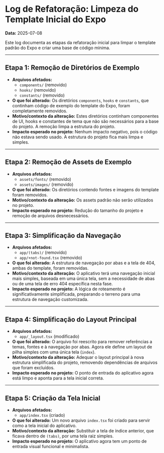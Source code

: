 # Log de Refatoração: Limpeza do Template Inicial do Expo

**Data:** 2025-07-08

Este log documenta as etapas da refatoração inicial para limpar o template padrão do Expo e criar uma base de código mínima.

---

## Etapa 1: Remoção de Diretórios de Exemplo

*   **Arquivos afetados:**
    *   `components/` (removido)
    *   `hooks/` (removido)
    *   `constants/` (removido)
*   **O que foi alterado:** Os diretórios `components`, `hooks` e `constants`, que continham código de exemplo do template do Expo, foram completamente removidos.
*   **Motivo/contexto da alteração:** Estes diretórios continham componentes de UI, hooks e constantes de tema que não são necessários para a base do projeto. A remoção limpa a estrutura do projeto.
*   **Impacto esperado no projeto:** Nenhum impacto negativo, pois o código não estava sendo usado. A estrutura do projeto fica mais limpa e simples.

---

## Etapa 2: Remoção de Assets de Exemplo

*   **Arquivos afetados:**
    *   `assets/fonts/` (removido)
    *   `assets/images/` (removido)
*   **O que foi alterado:** Os diretórios contendo fontes e imagens do template foram removidos.
*   **Motivo/contexto da alteração:** Os assets padrão não serão utilizados no projeto.
*   **Impacto esperado no projeto:** Redução do tamanho do projeto e remoção de arquivos desnecessários.

---

## Etapa 3: Simplificação da Navegação

*   **Arquivos afetados:**
    *   `app/(tabs)/` (removido)
    *   `app/+not-found.tsx` (removido)
*   **O que foi alterado:** A estrutura de navegação por abas e a tela de 404, ambas do template, foram removidas.
*   **Motivo/contexto da alteração:** O aplicativo terá uma navegação inicial mais simples, baseada em uma única tela, sem a necessidade de abas ou de uma tela de erro 404 específica nesta fase.
*   **Impacto esperado no projeto:** A lógica de roteamento é significativamente simplificada, preparando o terreno para uma estrutura de navegação customizada.

---

## Etapa 4: Simplificação do Layout Principal

*   **Arquivos afetados:**
    *   `app/_layout.tsx` (modificado)
*   **O que foi alterado:** O arquivo foi reescrito para remover referências a temas, fontes e à navegação por abas. Agora ele define um layout de pilha simples com uma única tela (`index`).
*   **Motivo/contexto da alteração:** Adequar o layout principal à nova estrutura simplificada do projeto, removendo dependências de arquivos que foram excluídos.
*   **Impacto esperado no projeto:** O ponto de entrada do aplicativo agora está limpo e aponta para a tela inicial correta.

---

## Etapa 5: Criação da Tela Inicial

*   **Arquivos afetados:**
    *   `app/index.tsx` (criado)
*   **O que foi alterado:** Um novo arquivo `index.tsx` foi criado para servir como a tela inicial do aplicativo.
*   **Motivo/contexto da alteração:** Substituir a tela de índice anterior, que ficava dentro de `(tabs)`, por uma tela raiz simples.
*   **Impacto esperado no projeto:** O aplicativo agora tem um ponto de entrada visual funcional e minimalista.
